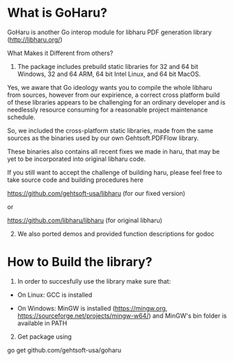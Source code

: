 # What is GoHaru? 

GoHaru is another Go interop module for libharu PDF generation library (http://libharu.org/)

What Makes it Different from others? 

1) The package includes prebuild static libraries for 32 and 64 bit Windows, 32 and 64 ARM, 64 bit Intel Linux, and 64 bit MacOS. 

Yes, we aware that Go ideology wants you to compile the whole libharu from sources, however from our expirience, a correct cross 
platform build of these libraries appears to be challenging for an ordinary developer and is needlessly resource consuming for a reasonable project maintenance schedule. 

So, we included the  cross-platform static libraries, made from the same sources as the binaries used by our own Gehtsoft.PDFFlow library. 

These binaries also contains all recent fixes we made in haru, that may be yet to be incorporated into original libharu code. 

If you still want to accept the challenge of building haru, please feel free to take source code and building procedures here

https://github.com/gehtsoft-usa/libharu (for our fixed version)

or 

https://github.com/libharu/libharu (for original libharu)

2)  We also ported demos and provided function descriptions for godoc 

# How to Build the library?  

1) In order to succesfully use the library make sure that:

- On Linux: GCC is installed 

- On Windows: MinGW is installed (https://mingw.org, https://sourceforge.net/projects/mingw-w64/) and MinGW's bin folder is available in 
PATH

2) Get package using 

go get github.com/gehtsoft-usa/goharu
